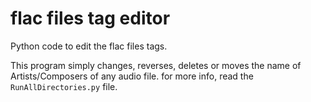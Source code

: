# flac files tag editor
Python code to edit the flac files tags.

This program simply changes, reverses, deletes or moves the name of Artists/Composers of any audio file.
for more info, read the `RunAllDirectories.py` file.
